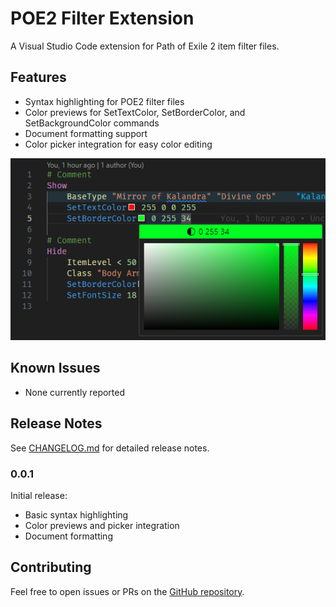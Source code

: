 # POE2 Filter Extension

A Visual Studio Code extension for Path of Exile 2 item filter files.

## Features

- Syntax highlighting for POE2 filter files
- Color previews for SetTextColor, SetBorderColor, and SetBackgroundColor commands
- Document formatting support
- Color picker integration for easy color editing

![Color Preview](images/color-preview.png)

## Known Issues

- None currently reported

## Release Notes

See [CHANGELOG.md](CHANGELOG.md) for detailed release notes.

### 0.0.1

Initial release:

- Basic syntax highlighting
- Color previews and picker integration
- Document formatting

## Contributing

Feel free to open issues or PRs on the [GitHub repository](https://github.com/thmsndk/vscode.poe2-filter).
